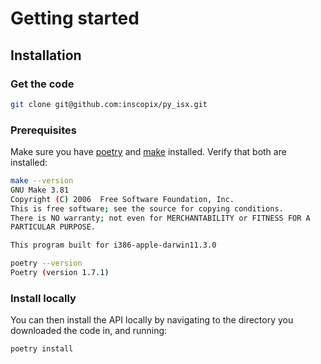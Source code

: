 # Getting started

## Installation

### Get the code
```bash
git clone git@github.com:inscopix/py_isx.git
```

### Prerequisites 

Make sure you have [poetry](https://python-poetry.org/) and
[make](https://www.gnu.org/software/make//) installed. 
Verify that both are installed:

```bash
make --version
GNU Make 3.81
Copyright (C) 2006  Free Software Foundation, Inc.
This is free software; see the source for copying conditions.
There is NO warranty; not even for MERCHANTABILITY or FITNESS FOR A
PARTICULAR PURPOSE.

This program built for i386-apple-darwin11.3.0
```

```bash
poetry --version
Poetry (version 1.7.1)
```

### Install locally

You can then install the API locally by navigating to the directory you downloaded the code in, and running:
```bash
poetry install
```



